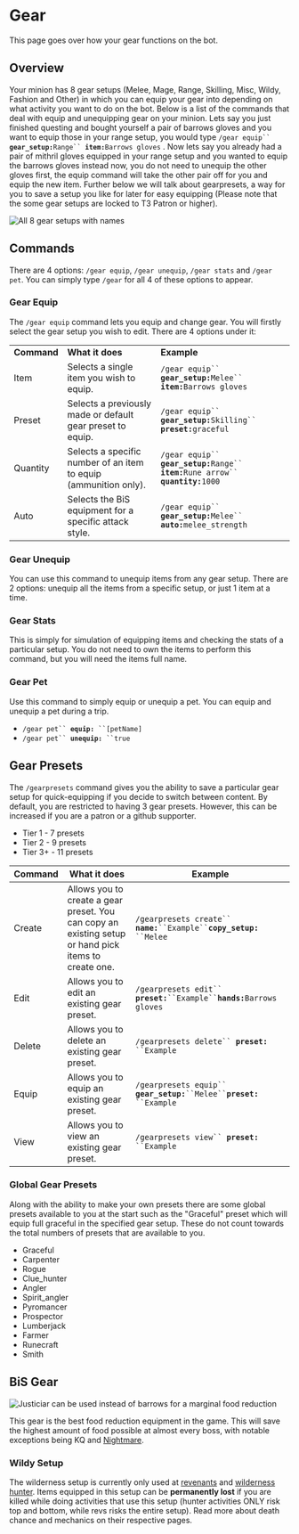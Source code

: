 # Gear

This page goes over how your gear functions on the bot.

## Overview

Your minion has 8 gear setups (Melee, Mage, Range, Skilling, Misc, Wildy, Fashion and Other) in which you can equip your gear into depending on what activity you want to do on the bot. Below is a list of the commands that deal with equip and unequipping gear on your minion. Lets say you just finished questing and bought yourself a pair of barrows gloves and you want to equip those in your range setup, you would type `/gear equip`` `**`gear_setup:`**`Range`` `**`item:`**`Barrows gloves` . Now lets say you already had a pair of mithril gloves equipped in your range setup and you wanted to equip the barrows gloves instead now, you do not need to unequip the other gloves first, the equip command will take the other pair off for you and equip the new item. Further below we will talk about gearpresets, a way for you to save a setup you like for later for easy equipping (Please note that the some gear setups are locked to T3 Patron or higher).

![All 8 gear setups with names](../.gitbook/assets/gearall\_setup.png)

## Commands

There are 4 options: `/gear equip`, `/gear unequip`,  `/gear stats` and `/gear pet`. You can simply type `/gear` for all 4 of these options to appear.

### Gear Equip

The `/gear equip` command lets you equip and change gear. You will firstly select the gear setup you wish to edit. There are 4 options under it:

|             |                                                                  |                                                                                            |
| ----------- | ---------------------------------------------------------------- | ------------------------------------------------------------------------------------------ |
| **Command** | **What it does**                                                 | **Example**                                                                                |
| Item        | Selects a single item you wish to equip.                         | `/gear equip`` `**`gear_setup:`**`Melee`` `**`item:`**`Barrows gloves`                     |
| Preset      | Selects a previously made or default gear preset to equip.       | `/gear equip`` `**`gear_setup:`**`Skilling`` `**`preset:`**`graceful`                      |
| Quantity    | Selects a specific number of an item to equip (ammunition only). | `/gear equip`` `**`gear_setup:`**`Range`` `**`item:`**`Rune arrow`` `**`quantity:`**`1000` |
| Auto        | Selects the BiS equipment for a specific attack style.           | `/gear equip`` `**`gear_setup:`**`Melee`` `**`auto:`**`melee_strength`                     |

### Gear Unequip

You can use this command to unequip items from any gear setup. There are 2 options: unequip all the items from a specific setup, or just 1 item at a time.

### Gear Stats

This is simply for simulation of equipping items and checking the stats of a particular setup. You do not need to own the items to perform this command, but you will need the items full name.

### Gear Pet

Use this command to simply equip or unequip a pet. You can equip and unequip a pet during a trip.

* `/gear pet`` `**`equip:`**` ``[petName]`
* `/gear pet`` `**`unequip:`**` ``true`

## Gear Presets

The `/gearpresets` command gives you the ability to save a particular gear setup for quick-equipping if you decide to switch between content. By default, you are restricted to having 3 gear presets. However, this can be increased if you are a patron or a github supporter.

* Tier 1 - 7 presets
* Tier 2 - 9 presets
* Tier 3+ - 11 presets

| **Command** | **What it does**                                                                                     | **Example**                                                                    |
| ----------- | ---------------------------------------------------------------------------------------------------- | ------------------------------------------------------------------------------ |
| Create      | Allows you to create a gear preset. You can copy an existing setup or hand pick items to create one. | `/gearpresets create`` `**`name:`**` ``Example`` `**`copy_setup:`**` ``Melee`  |
| Edit        | Allows you to edit an existing gear preset.                                                          | `/gearpresets edit`` `**`preset:`**` ``Example`` `**`hands:`**`Barrows gloves` |
| Delete      | Allows you to delete an existing gear preset.                                                        | `/gearpresets delete`` `**`preset:`**` ``Example`                              |
| Equip       | Allows you to equip an existing gear preset.                                                         | `/gearpresets equip`` `**`gear_setup:`**` ``Melee`` `**`preset:`**` ``Example` |
| View        | Allows you to view an existing gear preset.                                                          | `/gearpresets view`` `**`preset:`**` ``Example`                                |

### Global Gear Presets

Along with the ability to make your own presets there are some global presets available to you at the start such as the "Graceful" preset which will equip full graceful in the specified gear setup. These do not count towards the total numbers of presets that are available to you.

* Graceful
* Carpenter
* Rogue
* Clue\_hunter
* Angler
* Spirit\_angler
* Pyromancer
* Prospector
* Lumberjack
* Farmer
* Runecraft
* Smith

## BiS Gear

<div align="left">

<img src="../.gitbook/assets/slayerbis.png" alt="Justiciar can be used instead of barrows for a marginal food reduction">

</div>

This gear is the best food reduction equipment in the game. This will save the highest amount of food possible at almost every boss, with notable exceptions being KQ and [Nightmare](https://wiki.oldschool.gg/bosses/nightmare-of-ashihama).

### Wildy Setup

The wilderness setup is currently only used at [revenants](../bosses/wilderness/revenants.md#things-to-know-before-starting) and [wilderness hunter](../skills/hunter/#wilderness-hunting). Items equipped in this setup can be **permanently lost** if you are killed while doing activities that use this setup (hunter activities ONLY risk top and bottom, while revs risks the entire setup). Read more about death chance and mechanics on their respective pages.
